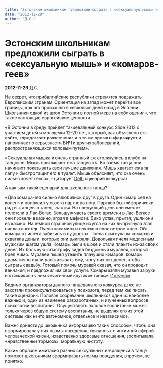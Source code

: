 ```yaml
---
title: "Эстонским школьникам предложили сыграть в «сексуальную мышь» и «комаров-геев»"
date: "2012-11-29"
author: "Д.С."
---
```


# Эстонским школьникам предложили сыграть в «сексуальную мышь» и «комаров-геев»

**2012-11-29** Д.С.

Не секрет, что прибалтийские республики стремятся подражать Европейским странам. Ориентация на запад может перейти все границы, как это произошло в несколько дней назад в Эстонии. Школьники одной из школ Эстонии в полной мере на себе оценили, что такое настоящие европейские ценности.

«В Эстонии в среду пройдет танцевальный конкурс Slide 2012 с участием детей и молодежи 12–20 лет, который, как объявлено его сайте, «предлагает развлечение и в то же время информирует и напоминает о серьезности ВИЧ и других заболеваний, распространяющихся половым путем».

«Сексуальная мышка и очень странный еж столкнулись в клубе на танцполе. Мышь приглашает ежа танцевать. Во время танца они начинают показывать свои лучшие движения. Мышь хватает ежа за лапу и быстро тащит его в туалет. Мышь объясняет, что она очень сильно хочет секса», – цитирует [Delfi](http://rus.delfi.ee/) сценарий конкурса»

А как вам такой сценарий для школьного танца?

«Два комара-гея сильно влюбились друг в друга. Один комар сел на колени и попросил у своего партнера ногу. Партнер был эйфорически рад и станцевал танец счастья. На следующий день они вместе полетели в Лас-Вегас. Большую часть своего времени в Лас-Вегасе они провели в казино, играя в мафиози. Дико устав, прыгая, ушли они из казино. На темной страшной улице из угла на них выпрыгнула злая пчела-гангстер. Пчела нахамила и показала свое острое жало. Оба комара от испуга забились в судорогах. Пчела прыгнула на комаров и схватила деньги, которые они выиграли. Довольная пчела медленным мужским шагом ушла. Комары были в шоке и стали плакать из-за своих денег. Их большую катастрофу видел бездомный муравей, который брел мимо. Муравей пошел утешить плачущих комаров. Комары драматично стали рассказывать ему, что у них нет денег, чтобы сыграть свадьбу. Готовый помочь муравей сказал, что он проводит венчания, и предложил им свои услуги. Комары взяли муравья за руки и станцевали с ним энергичный круговой танец». [Источник](http://vz.ru/news/2012/11/27/609033.html)

Видимо организаторы данного танцевального конкурса даже не захотели проконсультироваться у психолога, перед тем как писать такие сценарии. Половое созревание школьников один из наиболее важных и, один из наименее разработанных, и изученных вопросов психологии воспитания. Осуществлять половое воспитание можно только через общую систему воспитания, не выделяя его из этой системы как нечто автономное, отдельное и независимое.

Важно донести до школьника информацию таким способом, чтобы она сформировала у них нормы поведения, связанных с интимной сферой человеческой жизни, нравственно здоровые отношения, воспитывала «нравственные тормоза», моральную чистоту.

Каким образом имитация разных сексуальных извращений в танце поможет школьникам сформировать нормы поведения, впрочем, не понятно.